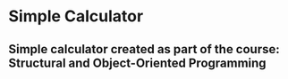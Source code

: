 # Simple Calculator  
Simple calculator created as part of the course: Structural and Object-Oriented Programming
-
